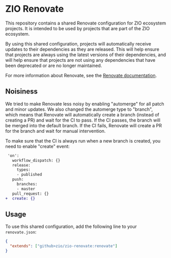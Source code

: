 # ZIO Renovate

This repository contains a shared Renovate configuration for ZIO ecosystem projects. It is intended to be used by projects that are part of the ZIO ecosystem.

By using this shared configuration, projects will automatically receive updates to their dependencies as they are released. This will help ensure that projects are always using the latest versions of their dependencies, and will help ensure that projects are not using any dependencies that have been deprecated or are no longer maintained.

For more information about Renovate, see the [Renovate documentation](https://docs.renovatebot.com/).

## Noisiness

We tried to make Renovate less noisy by enabling "automerge" for all patch and minor updates. We also changed the automerge type to "branch", which means that Renovate will automatically create a branch (instead of creating a PR) and wait for the CI to pass. If the CI passes, the branch will be merged into the default branch. If the CI fails, Renovate will create a PR for the branch and wait for manual intervention.

To make sure that the CI is always run when a new branch is created, you need to enable "create" event:

```diff
 'on':
   workflow_dispatch: {}
   release:
     types:
     - published
   push:
     branches:
     - master
   pull_request: {}
+  create: {}
```

## Usage

To use this shared configuration, add the following line to your `renovate.json`:

```json
{
  "extends": ["github>zio/zio-renovate:renovate"]
}
```

